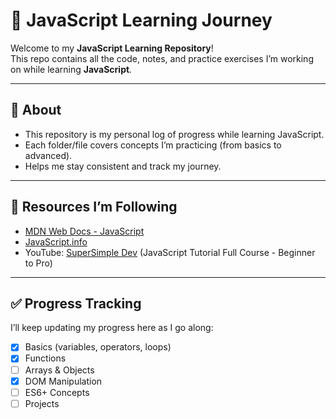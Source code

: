 # 🚀 JavaScript Learning Journey

Welcome to my **JavaScript Learning Repository**!  
This repo contains all the code, notes, and practice exercises I’m working on while learning **JavaScript**.  

---

## 📌 About
- This repository is my personal log of progress while learning JavaScript.
- Each folder/file covers concepts I’m practicing (from basics to advanced).
- Helps me stay consistent and track my journey.

---

## 📖 Resources I’m Following
- [MDN Web Docs - JavaScript](https://developer.mozilla.org/en-US/docs/Web/JavaScript)  
- [JavaScript.info](https://javascript.info/)  
- YouTube: [SuperSimple Dev](https://youtu.be/EerdGm-ehJQ?si=NyFZYn1GKfeDf6hu) (JavaScript Tutorial Full Course - Beginner to Pro) 

---
## ✅ Progress Tracking
I’ll keep updating my progress here as I go along:
- [x] Basics (variables, operators, loops)  
- [x] Functions  
- [ ] Arrays & Objects  
- [x] DOM Manipulation  
- [ ] ES6+ Concepts  
- [ ] Projects
